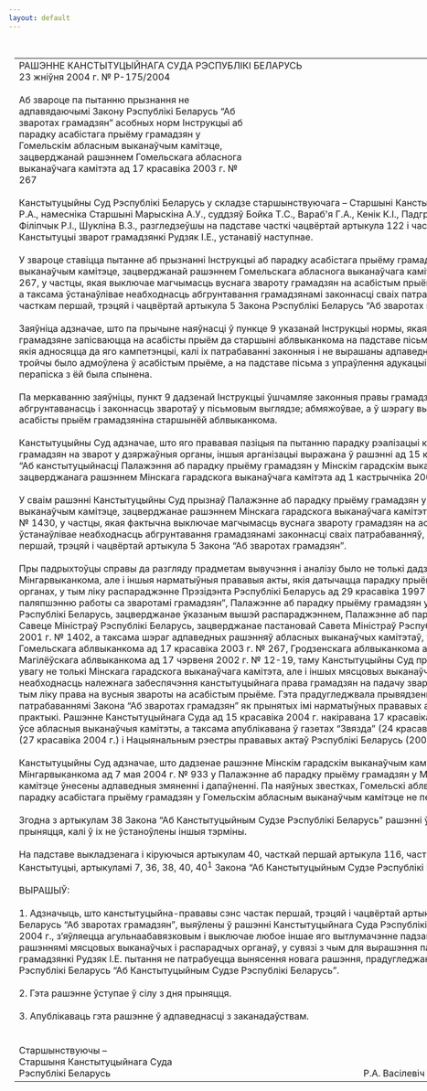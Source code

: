 ```yaml
---
layout: default
---
```


<div style="margin: 0px auto; width: 1000px;">

<div id="flag">

 

</div>

<div id="fixedWidth">

<div id="body">

<div id="columnSpanned">

<div id="content" style="margin: 10px">

<table>
<colgroup>
<col style="width: 100%" />
</colgroup>
<tbody>
<tr class="odd">
<td><div data-align="center" style="text-transform: uppercase;">
Рашэнне Канстытуцыйнага Суда Рэспублікі Беларусь
</div>
<div data-align="center">
23 жніўня 2004 г. № Р-175/2004
</div>
<div data-align="left" style="width: 400px; margin-top: 20px; margin-bottom: 20px;">
Аб звароце па пытанню прызнання не адпавядаючымі Закону Рэспублікі Беларусь “Аб зваротах грамадзян” асобных норм Інструкцыі аб парадку асабістага прыёму грамадзян у Гомельскім абласным выканаўчым камітэце, зацверджанай рашэннем Гомельскага абласнога выканаўчага камітэта ад 17 красавіка 2003 г. № 267
</div>
<div data-align="justify">
Канстытуцыйны Суд Рэспублікі Беларусь у складзе старшынствуючага – Старшыні Канстытуцыйнага Суда Васілевіча Р.А., намесніка Старшыні Марыскіна А.У., суддзяў Бойка Т.С., Вараб'я Г.А., Кенік К.I., Падгрушы В.В., Саркісавай Э.А., Філіпчык Р.I., Шукліна В.З., разгледзеўшы на падставе часткі чацвёртай артыкула 122 і часткі першай артыкула 116 Канстытуцыі зварот грамадзянкі Рудзяк І.Е., устанавіў наступнае.
</div>
<div data-align="justify">
 
</div>
<div data-align="justify">
У звароце ставіцца пытанне аб прызнанні Інструкцыі аб парадку асабістага прыёму грамадзян у Гомельскім абласным выканаўчым камітэце, зацверджанай рашэннем Гомельскага абласнога выканаўчага камітэта ад 17 красавіка 2003 г. № 267, у частцы, якая выключае магчымасць вуснага звароту грамадзян на асабістым прыёме да старшыні аблвыканкома, а таксама ўстанаўлівае неабходнасць абгрунтавання грамадзянамі законнасці сваіх патрабаванняў, не адпавядаючай часткам першай, трэцяй і чацвёртай артыкула 5 Закона Рэспублікі Беларусь “Аб зваротах грамадзян”.
</div>
<div data-align="justify">
 
</div>
<div data-align="justify">
Заяўніца адзначае, што па прычыне наяўнасці ў пункце 9 указанай Інструкцыі нормы, якая прадугледжвае, што грамадзяне запісваюцца на асабісты прыём да старшыні аблвыканкома на падставе пісьмовага звароту па пытаннях, якія адносяцца да яго кампетэнцыі, калі іх патрабаванні законныя і не вырашаны адпаведнымі службовымі асобамі, ёй тройчы было адмоўлена ў асабістым прыёме, а на падставе пісьма з упраўлення адукацыі Гомельскага аблвыканкома перапіска з ёй была спынена.
</div>
<div data-align="justify">
 
</div>
<div data-align="justify">
Па меркаванню заяўніцы, пункт 9 дадзенай Інструкцыі ўшчамляе законныя правы грамадзян, абавязваючы іх даказваць абгрунтаванасць і законнасць зваротаў у пісьмовым выглядзе; абмяжоўвае, а ў шэрагу выпадкаў робіць немагчымым асабісты прыём грамадзяніна старшынёй аблвыканкома.
</div>
<div data-align="justify">
 
</div>
<div data-align="justify">
Канстытуцыйны Суд адзначае, што яго прававая пазіцыя па пытанню парадку рэалізацыі канстытуцыйнага права грамадзян на зварот у дзяржаўныя органы, іншыя арганізацыі выражана ў рашэнні ад 15 красавіка 2004 г. “Аб канстытуцыйнасці Палажэння аб парадку прыёму грамадзян у Мінскім гарадскім выканаўчым камітэце, зацверджанага рашэннем Мінскага гарадскога выканаўчага камітэта ад 1 кастрычніка 2002 г. № 1430”.
</div>
<div data-align="justify">
 
</div>
<div data-align="justify">
У сваім рашэнні Канстытуцыйны Суд прызнаў Палажэнне аб парадку прыёму грамадзян у Мінскім гарадскім выканаўчым камітэце, зацверджанае рашэннем Мінскага гарадскога выканаўчага камітэта ад 1 кастрычніка 2002 г. № 1430, у частцы, якая фактычна выключае магчымасць вуснага звароту грамадзян на асабістым прыёме, а таксама ўстанаўлівае неабходнасць абгрунтавання грамадзянамі законнасці сваіх патрабаванняў, не адпавядаючым часткам першай, трэцяй і чацвёртай артыкула 5 Закона “Аб зваротах грамадзян”.
</div>
<div data-align="justify">
 
</div>
<div data-align="justify">
Пры падрыхтоўцы справы да разгляду прадметам вывучэння і аналізу было не толькі дадзенае Палажэнне Мінгарвыканкома, але і іншыя нарматыўныя прававыя акты, якія датычацца парадку прыёму грамадзян у дзяржаўных органах, у тым ліку распараджэнне Прэзідэнта Рэспублікі Беларусь ад 29 красавіка 1997 г. № 128 рп “Аб мерах па паляпшэнню работы са зваротамі грамадзян”, Палажэнне аб парадку прыёму грамадзян у рэзідэнцыі Прэзідэнта Рэспублікі Беларусь, зацверджанае ўказаным вышэй распараджэннем, Палажэнне аб парадку прыёму грамадзян у Савеце Міністраў Рэспублікі Беларусь, зацверджанае пастановай Савета Міністраў Рэспублікі Беларусь ад 24 верасня 2001 г. № 1402, а таксама шэраг адпаведных рашэнняў абласных выканаўчых камітэтаў, уключаючы рашэнні Гомельскага аблвыканкома ад 17 красавіка 2003 г. № 267, Гродзенскага аблвыканкома ад 19 лістапада 2001 г. № 606, Магілёўскага аблвыканкома ад 17 чэрвеня 2002 г. № 12-19, таму Канстытуцыйны Суд прызнаў неабходным звярнуць увагу не толькі Мінскага гарадскога выканаўчага камітэта, але і іншых мясцовых выканаўчых і распарадчых органаў на неабходнасць належнага забеспячэння канстытуцыйнага права грамадзян на падачу зваротаў у дзяржаўныя органы, у тым ліку права на вусныя звароты на асабістым прыёме. Гэта прадугледжвала прывядзенне ў адпаведнасць з патрабаваннямі Закона “Аб зваротах грамадзян” як прынятых імі нарматыўных прававых актаў, так і правапрымяняльнай практыкі. Рашэнне Канстытуцыйнага Суда ад 15 красавіка 2004 г. накіравана 17 красавіка 2004 г. у Мінскі гарадскі і ва ўсе абласныя выканаўчыя камітэты, а таксама апублікавана ў газетах “Звязда” (24 красавіка 2004 г.), “Народная газета” (27 красавіка 2004 г.) і Нацыянальным рэестры прававых актаў Рэспублікі Беларусь (2004 г., № 69, 6/404).
</div>
<div data-align="justify">
 
</div>
<div data-align="justify">
Канстытуцыйны Суд адзначае, што дадзенае рашэнне Мінскім гарадскім выканаўчым камітэтам выканана. Рашэннем Мінгарвыканкома ад 7 мая 2004 г. № 933 у Палажэнне аб парадку прыёму грамадзян у Мінскім гарадскім выканаўчым камітэце ўнесены адпаведныя змяненні і дапаўненні. Па наяўных звестках, Гомельскі аблвыканком Iнструкцыю аб парадку асабістага прыёму грамадзян у Гомельскім абласным выканаўчым камітэце не пераглядваў.
</div>
<div data-align="justify">
 
</div>
<div data-align="justify">
Згодна з артыкулам 38 Закона “Аб Канстытуцыйным Судзе Рэспублікі Беларусь” рашэнні ўступаюць у сілу з дня іх прыняцця, калі ў іх не ўстаноўлены іншыя тэрміны.
</div>
<div data-align="justify">
 
</div>
<div data-align="justify">
На падставе выкладзенага і кіруючыся артыкулам 40, часткай першай артыкула 116, часткай чацвёртай артыкула 122 Канстытуцыі, артыкуламі 7, 36, 38, 40, 40<sup>1</sup> Закона “Аб Канстытуцыйным Судзе Рэспублікі Беларусь”, Канстытуцыйны Суд
</div>
<div data-align="justify">
 
</div>
<div data-align="center">
ВЫРАШЫЎ:
</div>
<div>
 
</div>
<div data-align="justify">
1. Адзначыць, што канстытуцыйна-прававы сэнс частак першай, трэцяй і чацвёртай артыкула 5 Закона Рэспублікі Беларусь “Аб зваротах грамадзян”, выяўлены ў рашэнні Канстытуцыйнага Суда Рэспублікі Беларусь ад 15 красавіка 2004 г., з’яўляецца агульнаабавязковым і выключае любое іншае яго вытлумачэнне падзаконнымі актамі, у тым ліку рашэннямі мясцовых выканаўчых і распарадчых органаў, у сувязі з чым для вырашэння пастаўленага ў звароце грамадзянкі Рудзяк I.Е. пытання не патрабуецца вынясення новага рашэння, прадугледжанага артыкулам 35 Закона Рэспублікі Беларусь “Аб Канстытуцыйным Судзе Рэспублікі Беларусь”.
</div>
<div data-align="justify">
 
</div>
<div data-align="justify">
2. Гэта рашэнне ўступае ў сілу з дня прыняцця.
</div>
<div data-align="justify">
 
</div>
<div data-align="justify">
3. Апублікаваць гэта рашэнне ў адпаведнасці з заканадаўствам.
</div>
<div data-align="justify">
 
</div>
<div>
 
</div>
<div>
Старшынствуючы –
</div>
<div>
Старшыня Канстытуцыйнага Суда
</div>
<div>
Рэспублікі Беларусь<span>                                                                                                       Р.А. Васілевіч</span>
</div></td>
</tr>
</tbody>
</table>

</div>

<div class="terminator">

 

</div>

</div>

</div>

</div>

</div>
